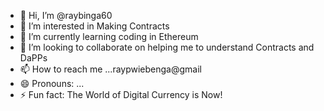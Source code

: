 - 👋 Hi, I’m @raybinga60
- 👀 I’m interested in Making Contracts 
- 🌱 I’m currently learning coding in Ethereum
- 💞️ I’m looking to collaborate on helping me to understand Contracts and DaPPs
- 📫 How to reach me ...raypwiebenga@gmail
- 😄 Pronouns: ...
- ⚡ Fun fact: The World of Digital Currency is Now!

<!---
raybinga60/raybinga60 is a ✨ special ✨ repository because its `README.md` (this file) appears on your GitHub profile.
You can click the Preview link to take a look at your changes.
--->
